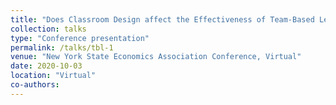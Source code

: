 ```yaml
---
title: "Does Classroom Design affect the Effectiveness of Team-Based Learning?"
collection: talks
type: "Conference presentation"
permalink: /talks/tbl-1
venue: "New York State Economics Association Conference, Virtual"
date: 2020-10-03
location: "Virtual"
co-authors: 
---
```


